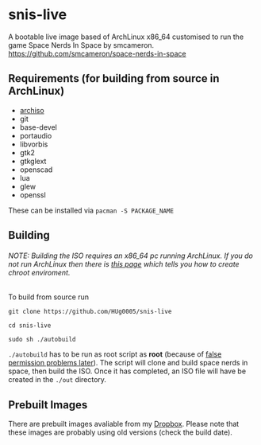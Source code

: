 # snis-live
A bootable live image based of ArchLinux x86_64 customised to run the game Space Nerds In Space by smcameron.
https://github.com/smcameron/space-nerds-in-space

## Requirements (for building from source in ArchLinux)
* [archiso](https://wiki.archlinux.org/index.php/Archiso)
* git
* base-devel
* portaudio
* libvorbis
* gtk2
* gtkglext
* openscad
* lua
* glew
* openssl

These can be installed via `pacman -S PACKAGE_NAME`

## Building
###### NOTE: Building the ISO requires an x86_64 pc running ArchLinux. If you do not run ArchLinux then there is [this page](https://wiki.archlinux.org/index.php/Install_from_existing_Linux) which tells you how to create chroot enviroment.
To build from source run

`git clone https://github.com/HUg0005/snis-live`

`cd snis-live`

`sudo sh ./autobuild`

`./autobuild` has to be run as root script as **root** (because of [false permission problems later](https://wiki.archlinux.org/index.php/Archiso#Setup)). The script will clone and build space nerds in space, then build the ISO. Once it has completed, an ISO file will have be created in the `./out` directory.

## Prebuilt Images
There are prebuilt images avaliable from my [Dropbox](https://www.dropbox.com/sh/whqpu99a5e7dxf5/AADMQn8EGs9YcpAsxDXzcIW7a?dl=0).
Please note that these images are probably using old versions (check the build date). 
